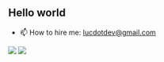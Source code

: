 ## Hello world
- 📫 How to hire me:  [lucdotdev@gmail.com](mailto:lucdotdev@gmail.com)

<img src="https://github-readme-stats.vercel.app/api?username=lucdotdev&count_private=true&show_icons=true"/>

<img src="https://github-readme-stats.vercel.app/api/top-langs/?username=lucdotdev&&hide=TypeScript"/>
